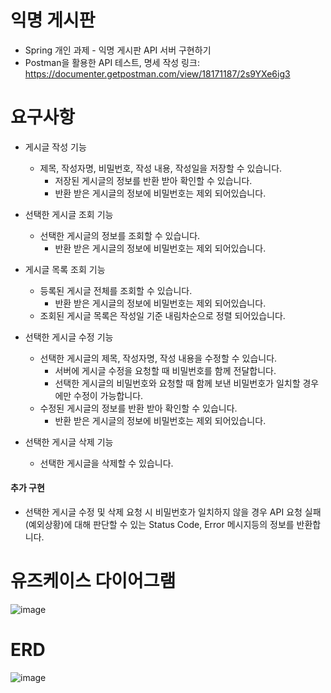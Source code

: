 # 익명 게시판 
- Spring 개인 과제 - 익명 게시판 API 서버 구현하기
- Postman을 활용한 API 테스트, 명세 작성 
  링크: https://documenter.getpostman.com/view/18171187/2s9YXe6ig3

# 요구사항
- 게시글 작성 기능
  - 제목, 작성자명, 비밀번호, 작성 내용, 작성일을 저장할 수 있습니다.
    - 저장된 게시글의 정보를 반환 받아 확인할 수 있습니다.
    - 반환 받은 게시글의 정보에 비밀번호는 제외 되어있습니다.


- 선택한 게시글 조회 기능
  - 선택한 게시글의 정보를 조회할 수 있습니다.
    - 반환 받은 게시글의 정보에 비밀번호는 제외 되어있습니다.


- 게시글 목록 조회 기능
  - 등록된 게시글 전체를 조회할 수 있습니다.
    - 반환 받은 게시글의 정보에 비밀번호는 제외 되어있습니다.
  - 조회된 게시글 목록은 작성일 기준 내림차순으로 정렬 되어있습니다.

- 선택한 게시글 수정 기능
  - 선택한 게시글의 제목, 작성자명, 작성 내용을 수정할 수 있습니다.
    - 서버에 게시글 수정을 요청할 때 비밀번호를 함께 전달합니다.
    - 선택한 게시글의 비밀번호와 요청할 때 함께 보낸 비밀번호가 일치할 경우에만 수정이 가능합니다.
  - 수정된 게시글의 정보를 반환 받아 확인할 수 있습니다.
    - 반환 받은 게시글의 정보에 비밀번호는 제외 되어있습니다.

- 선택한 게시글 삭제 기능
  - 선택한 게시글을 삭제할 수 있습니다.

#### 추가 구현
- 선택한 게시글 수정 및 삭제 요청 시 비밀번호가 일치하지 않을 경우 API 요청 실패(예외상황)에 대해 판단할 수 있는 Status Code, Error 메시지등의 정보를 반환합니다.

# 유즈케이스 다이어그램


![image](https://github.com/Kminss/anonymous-board/assets/73427028/3fd8c641-9855-42ee-9593-d1f390234f75)

# ERD


![image](https://github.com/Kminss/anonymous-board/assets/73427028/97181b5b-eb25-4f22-82cd-ec49ab1efc62)

